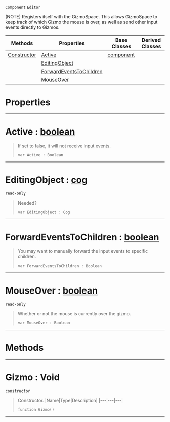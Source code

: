  `Component` `Editor`



(NOTE) Registers itself with the GizmoSpace. This allows GizmoSpace to keep track of which Gizmo the mouse is over, as well as send other input events directly to Gizmos.

|Methods|Properties|Base Classes|Derived Classes|
|---|---|---|---|
|[ Constructor](https://github.com/ZilchEngine/ZilchDocs/blob/master/code_reference/class_reference/gizmo.markdown#gizmo-void)|[ Active](https://github.com/ZilchEngine/ZilchDocs/blob/master/code_reference/class_reference/gizmo.markdown#active-zero-engine-docum)|[component](https://github.com/ZilchEngine/ZilchDocs/blob/master/code_reference/class_reference/component.markdown)| |
| |[ EditingObject](https://github.com/ZilchEngine/ZilchDocs/blob/master/code_reference/class_reference/gizmo.markdown#editingobject-zero-engin)| | |
| |[ ForwardEventsToChildren](https://github.com/ZilchEngine/ZilchDocs/blob/master/code_reference/class_reference/gizmo.markdown#forwardeventstochildren)| | |
| |[ MouseOver](https://github.com/ZilchEngine/ZilchDocs/blob/master/code_reference/class_reference/gizmo.markdown#mouseover-zero-engine-do)| | |


 #  Properties


---  
 #  Active : [boolean](https://github.com/ZilchEngine/ZilchDocs/blob/master/code_reference/nada_base_types/boolean.markdown)

> If set to false, it will not receive input events.
> ``` lang=cpp, name=Nada
> var Active : Boolean


---  
 #  EditingObject : [cog](https://github.com/ZilchEngine/ZilchDocs/blob/master/code_reference/class_reference/cog.markdown)

 `read-only`

> Needed?
> ``` lang=cpp, name=Nada
> var EditingObject : Cog


---  
 #  ForwardEventsToChildren : [boolean](https://github.com/ZilchEngine/ZilchDocs/blob/master/code_reference/nada_base_types/boolean.markdown)

> You may want to manually forward the input events to specific children.
> ``` lang=cpp, name=Nada
> var ForwardEventsToChildren : Boolean


---  
 #  MouseOver : [boolean](https://github.com/ZilchEngine/ZilchDocs/blob/master/code_reference/nada_base_types/boolean.markdown)

 `read-only`

> Whether or not the mouse is currently over the gizmo.
> ``` lang=cpp, name=Nada
> var MouseOver : Boolean


---  
 #  Methods


---  
 #  Gizmo : Void

 `constructor`

> Constructor.
> |Name|Type|Description|
> |---|---|---|
> ``` lang=cpp, name=Nada
> function Gizmo()
> ``` 


---  
 

 